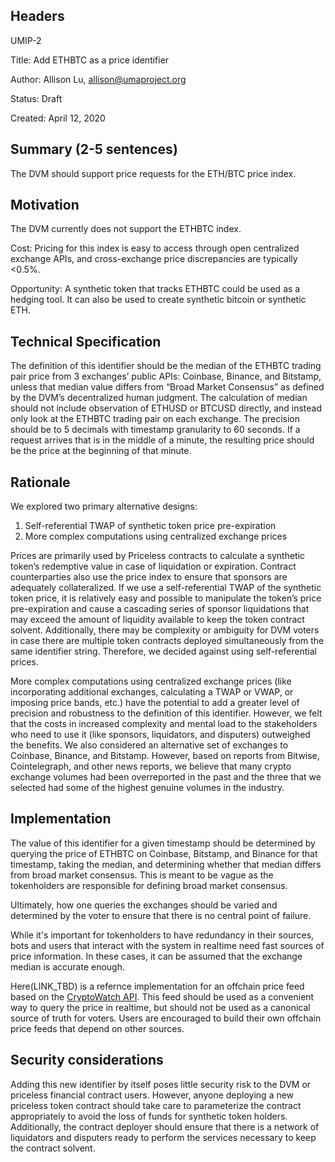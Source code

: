 ## Headers
UMIP-2

Title: Add ETHBTC as a price identifier

Author: Allison Lu, allison@umaproject.org

Status: Draft

Created: April 12, 2020

## Summary (2-5 sentences)
The DVM should support price requests for the ETH/BTC price index. 

## Motivation
The DVM currently does not support the ETHBTC index.

Cost: Pricing for this index is easy to access through open centralized exchange APIs, and
cross-exchange price discrepancies are typically <0.5%. 

Opportunity: A synthetic token that tracks ETHBTC could be used as a hedging tool. It can also be used
to create synthetic bitcoin or synthetic ETH.

## Technical Specification
The definition of this identifier should be the median of the ETHBTC trading pair price from 3
exchanges’ public APIs: Coinbase, Binance, and Bitstamp, unless that median value differs from “Broad
Market Consensus” as defined by the DVM’s decentralized human judgment. The calculation of median
should not include observation of ETHUSD or BTCUSD directly, and instead only look at the ETHBTC
trading pair on each exchange. The precision should be to 5 decimals with timestamp granularity to 60
seconds. If a request arrives that is in the middle of a minute, the resulting price should be the
price at the beginning of that minute.

## Rationale
We explored two primary alternative designs:
  1. Self-referential TWAP of synthetic token price pre-expiration
  2. More complex computations using centralized exchange prices

Prices are primarily used by Priceless contracts to calculate a synthetic token’s redemptive value in
case of liquidation or expiration. Contract counterparties also use the price index to ensure that
sponsors are adequately collateralized. If we use a self-referential TWAP of the synthetic token
price, it is relatively easy and possible to manipulate the token’s price pre-expiration and cause a
cascading series of sponsor liquidations that may exceed the amount of liquidity available to keep
the token contract solvent. Additionally, there may be complexity or ambiguity for DVM voters in case
there are multiple token contracts deployed simultaneously from the same identifier string.
Therefore, we decided against using self-referential prices. 

More complex computations using centralized exchange prices (like incorporating additional exchanges,
calculating a TWAP or VWAP, or imposing price bands, etc.) have the potential to add a greater level
of precision and robustness to the definition of this identifier. However, we felt that the costs in
increased complexity and mental load to the stakeholders who need to use it (like sponsors,
liquidators, and disputers) outweighed the benefits. We also considered an alternative set of
exchanges to Coinbase, Binance, and Bitstamp. However, based on reports from Bitwise, Cointelegraph,
and other news reports, we believe that many crypto exchange volumes had been overreported in the
past and the three that we selected had some of the highest genuine volumes in the industry.

## Implementation

The value of this identifier for a given timestamp should be determined by querying the price of
ETHBTC on Coinbase, Bitstamp, and Binance for that timestamp, taking the median, and determining
whether that median differs from broad market consensus. This is meant to be vague as the
tokenholders are responsible for defining broad market consensus.

Ultimately, how one queries the exchanges should be varied and determined by the voter to ensure
that there is no central point of failure.

While it's important for tokenholders to have redundancy in their sources, bots and users that
interact with the system in realtime need fast sources of price information. In these cases, it can
be assumed that the exchange median is accurate enough.

Here(LINK_TBD) is a refernce implementation for an offchain price feed based on the
[CryptoWatch API](https://docs.cryptowat.ch/rest-api/). This feed should be used as a convenient
way to query the price in realtime, but should not be used as a canonical source of truth for
voters. Users are encouraged to build their own offchain price feeds that depend on other sources.

## Security considerations
Adding this new identifier by itself poses little security risk to the DVM or priceless financial
contract users. However, anyone deploying a new priceless token contract should take care to
parameterize the contract appropriately to avoid the loss of funds for synthetic token holders.
Additionally, the contract deployer should ensure that there is a network of liquidators and
disputers ready to perform the services necessary to keep the contract solvent.  
